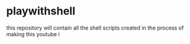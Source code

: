 # playwithshell

this repository will contain all the shell scripts  created in the process of making this youtube i
